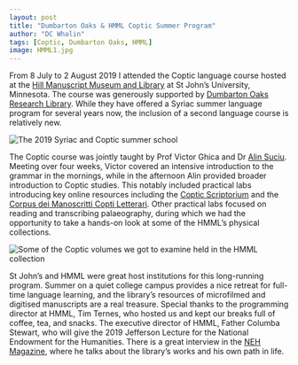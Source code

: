 ```yaml
---
layout: post
title: "Dumbarton Oaks & HMML Coptic Summer Program"
author: "DC Whalin"
tags: [Coptic, Dumbarton Oaks, HMML]
image: HMML1.jpg
---
```


From 8 July to 2 August 2019 I attended the Coptic language course hosted at the [Hill Manuscript Museum and Library](http://hmml.org/) at St John’s University, Minnesota. The course was generously supported by [Dumbarton Oaks Research Library](https://www.doaks.org/research/byzantine). While they have offered a Syriac summer language program for several years now, the inclusion of a second language course is relatively new.

![The 2019 Syriac and Coptic summer school](http://douglaswhalin.github.io/assets/img/HMML2.jpg)

The Coptic course was jointly taught by Prof Victor Ghica and Dr [Alin Suciu](https://alinsuciu.com/). Meeting over four weeks, Victor covered an intensive introduction to the grammar in the mornings, while in the afternoon Alin provided broader introduction to Coptic studies. This notably included practical labs introducing key online resources including the [Coptic Scriptorium](https://copticscriptorium.org/) and the [Corpus dei Manoscritti Copti Letterari](http://www.cmcl.it/). Other practical labs focused on reading and transcribing palaeography, during which we had the opportunity to take a hands-on look at some of the HMML’s physical collections.

![Some of the Coptic volumes we got to examine held in the HMML collection](http://douglaswhalin.github.io/assets/img/HMML1.jpg)

St John’s and HMML were great host institutions for this long-running program. Summer on a quiet college campus provides a nice retreat for full-time language learning, and the library’s resources of microfilmed and digitised manuscripts are a real treasure. Special thanks to the programming director at HMML, Tim Ternes, who hosted us and kept our breaks full of coffee, tea, and snacks. The executive director of HMML, Father Columba Stewart, who will give the 2019 Jefferson Lecture for the National Endowment for the Humanities. There is a great interview in the [NEH Magazine](https://www.neh.gov/article/becoming-columba), where he talks about the library’s works and his own path in life.

